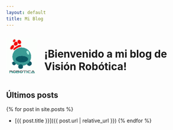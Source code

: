 ```yaml
---
layout: default
title: Mi Blog
---
```


<div style="display: flex; align-items: center;">
    <img src="/logorobotica.png" alt="Visión Robótica" width="100" height="100" style="margin-right: 20px;">
    <h1>¡Bienvenido a mi blog de Visión Robótica!</h1>
</div>

## Últimos posts
{% for post in site.posts %}
- [{{ post.title }}]({{ post.url | relative_url }})
{% endfor %}
